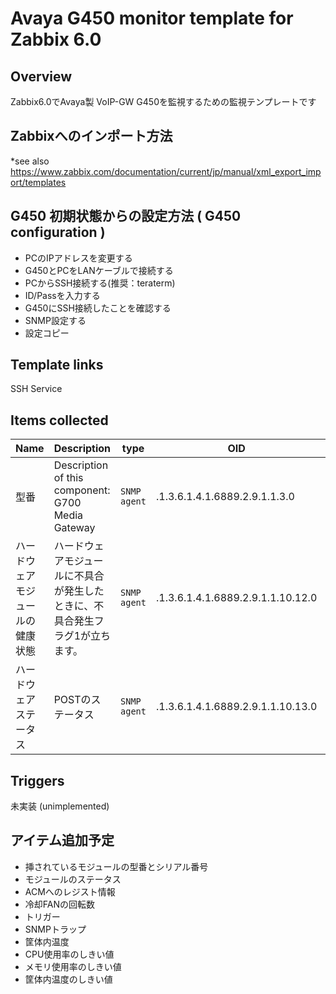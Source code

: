 # Avaya G450 monitor template for Zabbix 6.0
## Overview
Zabbix6.0でAvaya製 VoIP-GW G450を監視するための監視テンプレートです
## Zabbixへのインポート方法
*see also https://www.zabbix.com/documentation/current/jp/manual/xml_export_import/templates

## G450 初期状態からの設定方法 ( G450 configuration )
* PCのIPアドレスを変更する
* G450とPCをLANケーブルで接続する
* PCからSSH接続する(推奨：teraterm)
* ID/Passを入力する
* G450にSSH接続したことを確認する
* SNMP設定する
* 設定コピー

## Template links
SSH Service

## Items collected
|Name|Description|type|OID|Key and additional info|
|----|-----------|----|----|----|
|型番|Description of this component: G700 Media Gateway|`SNMP agent`|.1.3.6.1.4.1.6889.2.9.1.1.3.0|cmgDescription<p>Update:10 min</p>|
|ハードウェアモジュールの健康状態|ハードウェアモジュールに不具合が発生したときに、不具合発生フラグ1が立ちます。|`SNMP agent`|.1.3.6.1.4.1.6889.2.9.1.1.10.12.0|cmgHardwareFaultMask<p>Update:1 day</p>|
|ハードウェアステータス|POSTのステータス|`SNMP agent`|.1.3.6.1.4.1.6889.2.9.1.1.10.13.0|cmgHardwareStatusMask<p>Update:5 min</p>|


## Triggers
未実装 (unimplemented)

## アイテム追加予定
* 挿されているモジュールの型番とシリアル番号
* モジュールのステータス
* ACMへのレジスト情報
* 冷却FANの回転数
* トリガー
* SNMPトラップ
* 筐体内温度
* CPU使用率のしきい値
* メモリ使用率のしきい値
* 筐体内温度のしきい値
